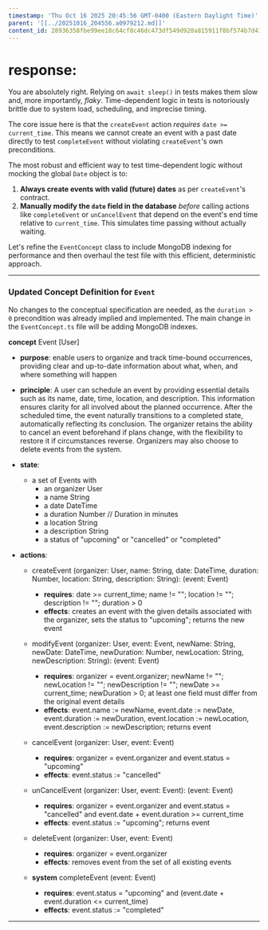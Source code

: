 ```yaml
---
timestamp: 'Thu Oct 16 2025 20:45:56 GMT-0400 (Eastern Daylight Time)'
parent: '[[../20251016_204556.a0979212.md]]'
content_id: 28936358fbe99ee18c64cf8c46dc473df549d920a815911f8bf574b7d41820fc
---
```


# response:

You are absolutely right. Relying on `await sleep()` in tests makes them slow and, more importantly, *flaky*. Time-dependent logic in tests is notoriously brittle due to system load, scheduling, and imprecise timing.

The core issue here is that the `createEvent` action *requires* `date >= current_time`. This means we cannot create an event with a past date directly to test `completeEvent` without violating `createEvent`'s own preconditions.

The most robust and efficient way to test time-dependent logic without mocking the global `Date` object is to:

1. **Always create events with valid (future) dates** as per `createEvent`'s contract.
2. **Manually modify the `date` field in the database** *before* calling actions like `completeEvent` or `unCancelEvent` that depend on the event's end time relative to `current_time`. This simulates time passing without actually waiting.

Let's refine the `EventConcept` class to include MongoDB indexing for performance and then overhaul the test file with this efficient, deterministic approach.

***

### Updated Concept Definition for `Event`

No changes to the conceptual specification are needed, as the `duration > 0` precondition was already implied and implemented. The main change in the `EventConcept.ts` file will be adding MongoDB indexes.

**concept** Event \[User]

* **purpose**: enable users to organize and track time-bound occurrences, providing clear and up-to-date information about what, when, and where something will happen

* **principle**: A user can schedule an event by providing essential details such as its name, date, time, location, and description. This information ensures clarity for all involved about the planned occurrence. After the scheduled time, the event naturally transitions to a completed state, automatically reflecting its conclusion. The organizer retains the ability to cancel an event beforehand if plans change, with the flexibility to restore it if circumstances reverse. Organizers may also choose to delete events from the system.

* **state**:
  * a set of Events with
    * an organizer User
    * a name String
    * a date DateTime
    * a duration Number // Duration in minutes
    * a location String
    * a description String
    * a status of "upcoming" or "cancelled" or "completed"

* **actions**:
  * createEvent (organizer: User, name: String, date: DateTime, duration: Number, location: String, description: String): (event: Event)
    * **requires**: date >= current\_time; name != ""; location != ""; description != ""; duration > 0
    * **effects**: creates an event with the given details associated with the organizer, sets the status to "upcoming"; returns the new event

  * modifyEvent (organizer: User, event: Event, newName: String, newDate: DateTime, newDuration: Number, newLocation: String, newDescription: String): (event: Event)
    * **requires**: organizer = event.organizer; newName != ""; newLocation != ""; newDescription != ""; newDate >= current\_time; newDuration > 0; at least one field must differ from the original event details
    * **effects**: event.name := newName, event.date := newDate, event.duration := newDuration, event.location := newLocation, event.description := newDescription; returns event

  * cancelEvent (organizer: User, event: Event)
    * **requires**: organizer = event.organizer and event.status = "upcoming"
    * **effects**: event.status := "cancelled"

  * unCancelEvent (organizer: User, event: Event): (event: Event)
    * **requires**: organizer = event.organizer and event.status = "cancelled" and event.date + event.duration >= current\_time
    * **effects**: event.status := "upcoming"; returns event

  * deleteEvent (organizer: User, event: Event)
    * **requires**: organizer = event.organizer
    * **effects**: removes event from the set of all existing events

  * **system** completeEvent (event: Event)
    * **requires**: event.status = "upcoming" and (event.date + event.duration <= current\_time)
    * **effects**: event.status := "completed"

***
